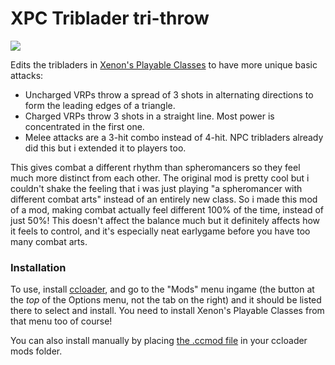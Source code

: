 # XPC Triblader tri-throw

![](https://github.com/Azure-Lazuline/xpc-triblader-trithrow/blob/main/screenshots/trithrow.gif)

Edits the tribladers in [Xenon's Playable Classes](https://github.com/XenonA7/xenons-playable-classes) to have more unique basic attacks:

- Uncharged VRPs throw a spread of 3 shots in alternating directions to form the leading edges of a triangle.
- Charged VRPs throw 3 shots in a straight line. Most power is concentrated in the first one.
- Melee attacks are a 3-hit combo instead of 4-hit. NPC tribladers already did this but i extended it to players too.

This gives combat a different rhythm than spheromancers so they feel much more distinct from each other. The original mod is pretty cool but i couldn't shake the feeling that i was just playing "a spheromancer with different combat arts" instead of an entirely new class. So i made this mod of a mod, making combat actually feel different 100% of the time, instead of just 50%! This doesn't affect the balance much but it definitely affects how it feels to control, and it's especially neat earlygame before you have too many combat arts.

### Installation

To use, install [ccloader](https://github.com/CCDirectLink/CCLoader), and go to the "Mods" menu ingame (the button at the *top* of the Options menu, not the tab on the right) and it should be listed there to select and install. You need to install Xenon's Playable Classes from that menu too of course!

You can also install manually by placing [the .ccmod file](https://github.com/Azure-Lazuline/xpc-triblader-trithrow/releases) in your ccloader mods folder.
